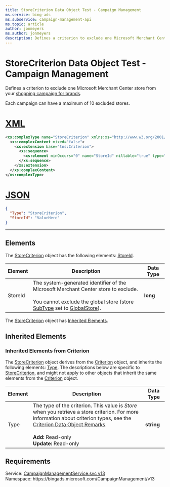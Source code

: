```yaml
---
title: StoreCriterion Data Object Test - Campaign Management
ms.service: bing-ads
ms.subservice: campaign-management-api
ms.topic: article
author: jonmeyers
ms.author: jonmeyers
description: Defines a criterion to exclude one Microsoft Merchant Center store from your shopping campaign for brands.(test)
---
```

# StoreCriterion Data Object Test - Campaign Management
Defines a criterion to exclude one Microsoft Merchant Center store from your [shopping campaign for brands](../guides/product-ads.md#setup-cooperative). 

Each campaign can have a maximum of 10 excluded stores. 

# [XML](#tab/xml)

```xml
<xs:complexType name="StoreCriterion" xmlns:xs="http://www.w3.org/2001/XMLSchema">
  <xs:complexContent mixed="false">
    <xs:extension base="tns:Criterion">
      <xs:sequence>
        <xs:element minOccurs="0" name="StoreId" nillable="true" type="xs:long" />
      </xs:sequence>
    </xs:extension>
  </xs:complexContent>
</xs:complexType>
```

# [JSON](#tab/json)

```json
{
  "Type": "StoreCriterion",
  "StoreId": "ValueHere"
}
```

-----

## <a name="elements"></a>Elements

The [StoreCriterion](storecriterion.md) object has the following elements: [StoreId](#storeid).

|Element|Description|Data Type|
|-----------|---------------|-------------|
|<a name="storeid"></a>StoreId|The system-generated identifier of the Microsoft Merchant Center store to exclude.<br/><br/>You cannot exclude the global store (store [SubType](bmcstore.md#subtype) set to [GlobalStore](bmcstoresubtype.md#globalstore)).|**long**|

The [StoreCriterion](storecriterion.md) object has [Inherited Elements](#inheritedelements).

## <a name="inheritedelements"></a>Inherited Elements

### <a name="inheritedelementscriterion"></a>Inherited Elements from Criterion
The [StoreCriterion](storecriterion.md) object derives from the [Criterion](criterion.md) object, and inherits the following elements: [Type](#type). The descriptions below are specific to [StoreCriterion](storecriterion.md), and might not apply to other objects that inherit the same elements from the [Criterion](criterion.md) object.  

|Element|Description|Data Type|
|-----------|---------------|-------------|
|<a name="type"></a>Type|The type of the criterion. This value is *Store* when you retrieve a store criterion. For more information about criterion types, see the [Criterion Data Object Remarks](criterion.md#remarks).<br/><br/>**Add:** Read-only<br/>**Update:** Read-only|**string**|

## Requirements
Service: [CampaignManagementService.svc v13](https://campaign.api.bingads.microsoft.com/Api/Advertiser/CampaignManagement/v13/CampaignManagementService.svc)  
Namespace: https\://bingads.microsoft.com/CampaignManagement/v13  

